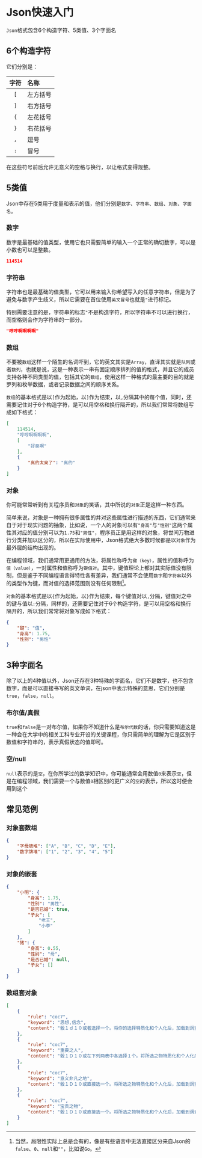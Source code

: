 # Json快速入门
`Json`格式包含6个构造字符、5类值、3个字面名

## 6个构造字符
它们分别是：  

| 字符 | 名称 |
|:-:|:--|
| `[` | 左方括号 |
| `]` | 右方括号 |
| `{` | 左花括号 |
| `}` | 右花括号 |
| `,` | 逗号 |
| `:` | 冒号 |

在这些符号前后允许无意义的空格与换行，以让格式变得规整。


## 5类值
Json中存在5类用于度量和表示的值，他们分别是`数字`、`字符串`、`数组`、`对象`、`字面名`。

### 数字
数字是最基础的值类型，使用它也只需要简单的输入一个正常的确切数字，可以是小数也可以是整数。

```json
114514
```

### 字符串
字符串也是最基础的值类型，它可以用来输入你希望写入的任意字符串，但是为了避免与数字产生歧义，所以它需要在首位使用`英文冒号`也就是`"`进行标记。  

特别需要注意的是，字符串的标志`"`不是构造字符，所以字符串不可以进行换行，而空格则会作为字符串的一部分。  

```json
"哼哼啊啊啊啊"
```

### 数组
不要被`数组`这样一个陌生的名词吓到，它的英文其实是`Array`，直译其实就是`队列`或者`数列`，也就是说，这是一种表示一串有固定顺序排列的值的格式，并且它的成员支持各种不同类型的值，包括其它的`数组`，使用这样一种格式的最主要的目的就是罗列和枚举数据，或者记录数据之间的顺序关系。  

`数组`的基本格式是以`[`作为起始，以`]`作为结束，以`,`分隔其中的每个值，同时，还需要记住对于6个构造字符，是可以用空格和换行隔开的，所以我们常常将数组写成如下格式：  

```json
[
    114514,
    "哼哼啊啊啊啊",
    [
        "好臭啊"
    ],
    {
        "真的太臭了": "真的"
    }
]
```

### 对象
你可能常常听到有关程序员和`对象`的笑话，其中所说的`对象`正是这样一种东西。  

简单来说，对象是一种拥有很多属性的并对这些属性进行描述的东西，它们通常来自于对于现实问题的抽象，比如说，一个人的对象可以有`"身高"`与`"性别"`这两个属性其对应的值分别可以为`1.75`和`"男性"`，程序员正是用这样的对象，将世间万物进行分类并加以区分的，所以在实际使用中，Json格式绝大多数时候都是以`对象`作为最外层的结构出现的。  

在编程领域，我们通常用更通用的方法，将属性称呼为`键（key）`，属性的值称呼为`值（value）`，一对属性和值称呼为`键值对`。其中，键值理论上都对其实际值没有限制，但是鉴于不同编程语言得特性各有差异，我们通常不会使用`数字`和`字符串`以外的类型作为键，而对值的选择范围则没有任何限制[^1]。  

`对象`的基本格式是以`{`作为起始，以`}`作为结束，每个键值对以`,`分隔，键值对之中的键与值以`:`分隔，同样的，还需要记住对于6个构造字符，是可以用空格和换行隔开的，所以我们常常将对象写成如下格式：  
```json
{
    "键": "值",
    "身高": 1.75,
    "性别": "男性"
}
```

## 3种字面名
除了以上的4种值以外，Json还存在3种特殊的字面名，它们不是数字，也不包含数字，而是可以直接书写的英文单词，在json中表示特殊的意思，它们分别是`true`，`false`，`null`。

### 布尔值/真假
`true`和`false`是一对布尔值，如果你不知道什么是`布尔代数`的话，你只需要知道这是一种会在大学中的相关工科专业开设的关键课程，你只需简单的理解为它是区别于数值和字符串的，表示真假状态的值即可。

### 空/null
`null`表示的是`空`，在你所学过的数学知识中，你可能通常会用数值`0`来表示`空`，但是在编程领域，我们需要一个与数值`0`相区别的更广义的`空`的表示，所以这时便会用到这个

## 常见范例
### 对象套数组
```json
{
    "字母牌堆": ["A", "B", "C", "D", "E"],
    "数字牌堆": ["1", "2", "3", "4", "5"]
}
```

### 对象的嵌套
```json
{
    "小明": {
        "身高": 1.75,
        "性别": "男性",
        "是否已婚": true,
        "子女": [
            "老王",
            "小李"
        ]
    },
    "猪": {
        "身高": 0.55,
        "性别": "母",
        "是否已婚": null,
        "子女": []
    }
}
```

### 数组套对象
```json
[
    {
        "rule": "coc7",
        "keyword": "思想,信念",
        "content": "骰１ｄ１０或者选择一个。将你的选择特质化和个人化后，加载到调查员上。\r\n１：你信仰并祈并一位大能。（例如毗沙门天、耶稣基督、海尔·塞拉西一世）\r\n２：人类无需上帝。（例如坚定的无神论者，人文主义者，世俗主义者）\r\n３：科学万能！科学万岁！你将选择其中之一。（例如进化论，低温学，太空探索）\r\n４：命中注定。（例如因果报应，种姓系统，超自然存在）\r\n５：社团或秘密结社的一员。（例如共济会，女协，匿名者）\r\n６：社会坏掉了，而你将成为正义的伙伴。应斩除之物是？（例如毒品，暴力，种族歧视）\r\n７：神秘依然在。（例如占星术，招魂术，塔罗）\r\n８：诸君，我喜欢政治。（例如保守党，共产党，自由党）\r\n９：“金钱就是力量，我的朋友，我将竭尽全力获取我能看到的一切。”（例如贪婪心，进取心，冷酷心）\r\n１０：竞选者/激进主义者。（例如女权运动人，平等主义家，工会权柄）"
    },
    {
        "rule": "coc7",
        "keyword": "重要之人",
        "content": "骰１Ｄ１０或在下列两表中各选择１个。将所选之物特质化和个人化后，加载到调查员身上。当然，别忘了给他们取个名字。\r\n首先，他们是谁？\r\n１：父辈。（例如母亲，父亲，继母）\r\n２：祖父辈。（例如外祖母，祖父）\r\n３：兄弟。（例如妹妹，半血亲妹妹，无血缘妹妹）\r\n４：孩子。（儿子或女儿）\r\n５：另一半。（例如配偶，未婚夫，爱人）\r\n６那位指引你人生技能的人。指明该技能和该人。（例如学校教师，师傅，父亲）\r\n７：青梅竹马。（例如同学，邻居，幼驯染）\r\n８：名人。偶像或者英雄。当然也许你从未见过他。（例如电影明星，政治家，音乐家。）\r\n９：游戏中的另一位调查员伙伴。随机或自选。\r\n１０：游戏中另一外ＮＰＣ。详情咨询你的守秘人。\r\n然后，骰或选为什么这人对你如此重要。下列选项不会对所有人都有意义，所以你可以骰多次或者直选合适的理由。\r\n１：你欠了他们人情。他们帮助了你什么？（例如，经济上，困难时期的庇护，给你第一份工作）\r\n２：他们教会了你一些东西。（例如，技能，如何去爱，如何成为男子汉）\r\n３：他们给了你生命的意义。（例如，你渴望成为他们那样的人，你苦苦追寻着他们，你想让他们高兴）\r\n４：你曾害了他们，而现在寻求救赎。例如，偷窃了他们的钱财，向警方报告了他们的行踪，在他们绝望时拒绝救助）\r\n５：同甘共苦。（例如，你们共同经历过困难时期，你们携手成长，共同度过战争）\r\n６：你想向他们证明自己。（例如，自己找到工作，自己搞到老婆，自己考到学历）\r\n７：你崇拜他们。（例如，崇拜他们的名头，他们的魅力，他们的工作）\r\n８：后悔的感觉。（例如，你本应死在他们面前，你背弃了你的誓言，你在可以助人之时驻足不前）\r\n９：你试图证明你比他们更出色。他们的缺点是？（例如，懒惰，酗酒，冷漠）\r\n１０：他们扰乱了你的人生，而你寻求复仇。发生了什么？（例如，射杀爱人之日，国破家亡之时，明镜\r\n两分之际）"
    },
    {
        "rule": "coc7",
        "keyword": "意义非凡之地",
        "content": "骰１Ｄ１０或直接选一个。将所选之物特质化和个人化后，加载到调查员身上。当然也别忘了取名字。\r\n１：你最爱的学府。（例如，中学，大学）\r\n２：你的故乡。（例如，乡下老家，小镇村，大都市）\r\n３：相识初恋之处。（例如，音乐会，度假村，核弹避难所）\r\n４：静思之地。（例如，图书馆，你的乡土别墅，钓鱼中）\r\n５：社交之地。（例如，绅士俱乐部，地方酒吧，叔叔的家）\r\n６：联系你思想/信念的场所。（例如，小教堂，麦加，巨石阵）\r\n７：重要之人的坟墓。（例如，另一半，孩子，爱人）\r\n８：家族所在。（例如，乡下小屋，租屋，幼年的孤儿院）\r\n９：生命中最高兴时的所在。（例如，初吻时坐着的公园长椅，你的大学）\r\n１０：工作地点。（例如，办公室，图书馆，银行）"
    },
    {
        "rule": "coc7",
        "keyword": "宝贵之物",
        "content": "骰１Ｄ１０或直接选一个。将所选之物特质化和个人化后，加载到调查员身上。\r\n１：与你得意技相关之物。（例如华服，假ＩＤ卡，青铜指虎）\r\n２：职业必需品。（例如医疗包，汽车，撬锁器）\r\n３：童年的遗留物。（例如漫画书，随身小刀，幸运币）\r\n４：逝者遗物。（例如烛堡，钱包里的遗照，信）\r\n５：重要之人给予之物。（例如戒指，日志，地图）\r\n６：收藏品。（例如撤票，标本，记录）\r\n７：你发掘而不知真相的东西。答案追寻中。（例如，橱柜里找到的未知语言信件，一根奇怪的从父亲出继承来的来源不明的风琴，花园里挖出来的奇妙的银球）"
    }
]
```





[^1]: 当然，局限性实际上总是会有的，像是有些语言中无法直接区分来自Json的`false`、`0`、`null`和`""`，比如说`Go`。
